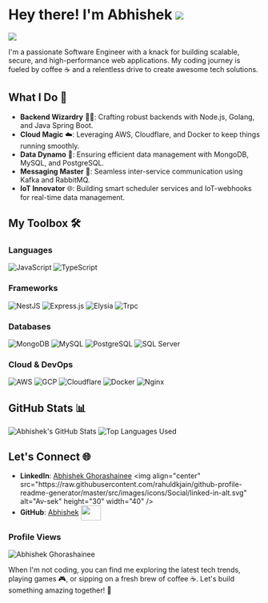 Hey there! I'm Abhishek ![](https://user-images.githubusercontent.com/18350557/176309783-0785949b-9127-417c-8b55-ab5a4333674e.gif)
=============================================================================================================================
<!--
[![](https://visitcount.itsvg.in/api?id=Abhishekmeena064&icon=0&color=0)](https://visitcount.itsvg.in)
-->
![](https://komarev.com/ghpvc/?username=Av-sek&color=blueviolet)

I'm a passionate Software Engineer with a knack for building scalable, secure, and high-performance web applications. My coding journey is fueled by coffee ☕ and a relentless drive to create awesome tech solutions.

## What I Do 🚀

- **Backend Wizardry** 🧙‍♂️: Crafting robust backends with Node.js, Golang, and Java Spring Boot.
- **Cloud Magic** ☁️: Leveraging AWS, Cloudflare, and Docker to keep things running smoothly.
- **Data Dynamo** 💾: Ensuring efficient data management with MongoDB, MySQL, and PostgreSQL.
- **Messaging Master** 📡: Seamless inter-service communication using Kafka and RabbitMQ.
- **IoT Innovator** 🌐: Building smart scheduler services and IoT-webhooks for real-time data management.

## My Toolbox 🛠️


### Languages
![JavaScript](https://img.shields.io/badge/-JavaScript-F7DF1E?style=flat&logo=JavaScript&logoColor=black)
![TypeScript](https://img.shields.io/badge/-TypeScript-3178C6?style=flat&logo=TypeScript&logoColor=white)

### Frameworks
![NestJS](https://img.shields.io/badge/-NestJS-E0234E?style=flat&logo=NestJS&logoColor=white)
![Express.js](https://img.shields.io/badge/-Express.js-000000?style=flat&logo=Express&logoColor=white)
![Elysia](https://img.shields.io/badge/-Elysia-2E2C4E?style=flat&logo=Elysia&logoColor=white)
![Trpc](https://img.shields.io/badge/-tRPC-0E0B16?style=flat&logo=tRPC&logoColor=white)


### Databases
![MongoDB](https://img.shields.io/badge/-MongoDB-47A248?style=flat&logo=MongoDB&logoColor=white)
![MySQL](https://img.shields.io/badge/-MySQL-4479A1?style=flat&logo=MySQL&logoColor=white)
![PostgreSQL](https://img.shields.io/badge/-PostgreSQL-336791?style=flat&logo=PostgreSQL&logoColor=white)
![SQL Server](https://img.shields.io/badge/-SQL%20Server-CC2927?style=flat&logo=Microsoft-SQL-Server&logoColor=white)

### Cloud & DevOps
![AWS](https://img.shields.io/badge/-AWS-232F3E?style=flat&logo=Amazon-AWS&logoColor=white)
![GCP](https://img.shields.io/badge/-GCP-4285F4?style=flat&logo=Google-Cloud&logoColor=white)
![Cloudflare](https://img.shields.io/badge/-Cloudflare-F38020?style=flat&logo=Cloudflare&logoColor=white)
![Docker](https://img.shields.io/badge/-Docker-2496ED?style=flat&logo=Docker&logoColor=white)
![Nginx](https://img.shields.io/badge/-Nginx-269539?style=flat&logo=Nginx&logoColor=white)



## GitHub Stats 📊

![Abhishek's GitHub Stats](https://github-readme-stats.vercel.app/api?username=Av-sek&show_icons=true&hide=contribs,prs&theme=dark) 
![Top Languages Used](https://github-readme-stats.vercel.app/api/top-langs/?username=Av-sek&layout=compact&theme=dark)



## Let's Connect 🌐

- **LinkedIn**: [Abhishek Ghorashainee]([https://www.linkedin.com/in/Abhishek-mina-4b4984165/](https://www.linkedin.com/in/abhishek-ghorashainee-92318419a/)) <img align="center" src="https://raw.githubusercontent.com/rahuldkjain/github-profile-readme-generator/master/src/images/icons/Social/linked-in-alt.svg" alt="Av-sek" height="30" width="40" />
- **GitHub**: [Abhishek](https://github.com/Av-sek) <img align="center" src="https://img.shields.io/badge/-GitHub-181717?style=flat&logo=GitHub&logoColor=white" height="30" width="40" />



### Profile Views
 
![Abhishek Ghorashainee](https://count.getloli.com/get/@Av-sek?theme=rule34)


When I'm not coding, you can find me exploring the latest tech trends, playing games 🎮, or sipping on a fresh brew of coffee ☕. Let's build something amazing together! 🚀




